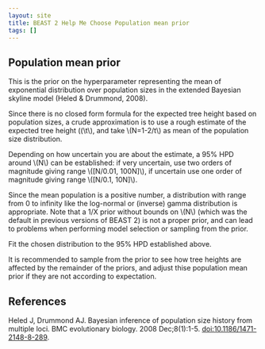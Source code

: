 ```yaml
---
layout: site
title: BEAST 2 Help Me Choose Population mean prior
tags: []
---
```


## Population mean prior

This is the prior on the hyperparameter representing the mean of exponential distribution over population sizes in the extended Bayesian skyline model (Heled & Drummond, 2008).

Since there is no closed form formula for the expected tree height based on population sizes, a crude approximation is to use a rough estimate of the expected tree height ((\t\\), and take \\(N=1-2/t\\) as mean of the population size distribution.

Depending on how uncertain you are about the estimate, a 95% HPD around \\(N\\) can be established: if very uncertain, use two orders of magnitude giving range \\([N/0.01, 100N]\\), if uncertain use one order of magnitude giving range \\([N/0.1, 10N]\\).

Since the mean population is a positive number, a distribution with range from 0 to infinity like the log-normal or (inverse) gamma distribution is appropriate.
Note that a 1/X prior without bounds on \\(N\\) (which was the default in previous versions of BEAST 2) is not a proper prior, and can lead to problems when performing model selection or sampling from the prior.

Fit the chosen distribution to the 95% HPD established above.

It is recommended to sample from the prior to see how tree heights are affected by the remainder of the priors, and adjust thise population mean prior if they are not according to expectation.

## References

Heled J, Drummond AJ. Bayesian inference of population size history from multiple loci. BMC evolutionary biology. 2008 Dec;8(1):1-5. <a href="https://doi.org/10.1186/1471-2148-8-289">doi:10.1186/1471-2148-8-289</a>.